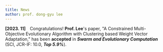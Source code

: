 ```yaml
---
title: News
author: prof. dong-gyu lee
---
```

**[2023. 11]** Congratulations! **Prof. Lee**'s paper, "A Constrained Multi-Objective Evolutionary Algorithm with Clustering based Weight Vector Adaptation," has been **accepted** in _**Swarm and Evolutionary Computation**_ (SCI, JCR-IF: 10.0, _**Top 5.9%**_).
